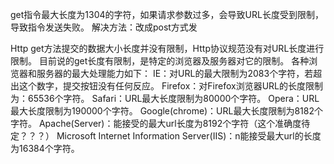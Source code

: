 get指令最大长度为1304的字符，如果请求参数过多，会导致URL长度受到限制，导致指令发送失败。
解决方法：改成post方式发

Http get方法提交的数据大小长度并没有限制，Http协议规范没有对URL长度进行限制。
       目前说的get长度有限制，是特定的浏览器及服务器对它的限制。
        各种浏览器和服务器的最大处理能力如下：
        IE：对URL的最大限制为2083个字符，若超出这个数字，提交按钮没有任何反应。
        Firefox：对Firefox浏览器URL的长度限制为：65536个字符。
        Safari：URL最大长度限制为80000个字符。
        Opera：URL最大长度限制为190000个字符。
        Google(chrome)：URL最大长度限制为8182个字符。
        Apache(Server)：能接受的最大url长度为8192个字符（这个准确度待定？？？）
        Microsoft Internet Information Server(IIS)：n能接受最大url的长度为16384个字符。
